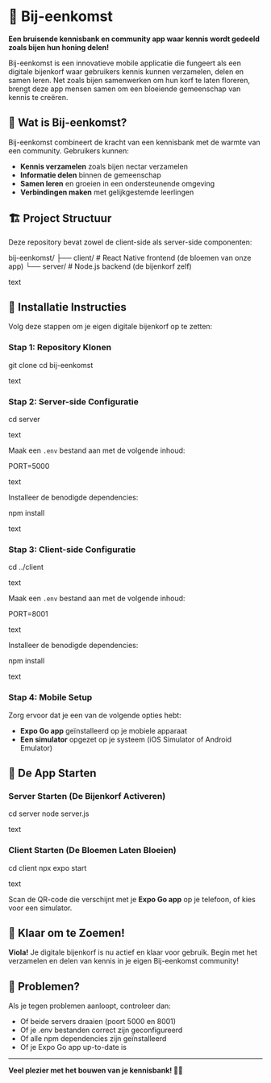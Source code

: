 # 🐝 Bij-eenkomst

**Een bruisende kennisbank en community app waar kennis wordt gedeeld zoals bijen hun honing delen!**

Bij-eenkomst is een innovatieve mobile applicatie die fungeert als een digitale bijenkorf waar gebruikers kennis kunnen verzamelen, delen en samen leren. Net zoals bijen samenwerken om hun korf te laten floreren, brengt deze app mensen samen om een bloeiende gemeenschap van kennis te creëren.

## 🌻 Wat is Bij-eenkomst?

Bij-eenkomst combineert de kracht van een kennisbank met de warmte van een community. Gebruikers kunnen:

- **Kennis verzamelen** zoals bijen nectar verzamelen
- **Informatie delen** binnen de gemeenschap
- **Samen leren** en groeien in een ondersteunende omgeving
- **Verbindingen maken** met gelijkgestemde leerlingen

## 🏗️ Project Structuur

Deze repository bevat zowel de client-side als server-side componenten:

bij-eenkomst/
├── client/ # React Native frontend (de bloemen van onze app)
└── server/ # Node.js backend (de bijenkorf zelf)

text

## 🚀 Installatie Instructies

Volg deze stappen om je eigen digitale bijenkorf op te zetten:

### **Stap 1: Repository Klonen**

git clone <repository-url>
cd bij-eenkomst

text

### **Stap 2: Server-side Configuratie**

cd server

text

Maak een `.env` bestand aan met de volgende inhoud:

PORT=5000

text

Installeer de benodigde dependencies:

npm install

text

### **Stap 3: Client-side Configuratie**

cd ../client

text

Maak een `.env` bestand aan met de volgende inhoud:

PORT=8001

text

Installeer de benodigde dependencies:

npm install

text

### **Stap 4: Mobile Setup**
Zorg ervoor dat je een van de volgende opties hebt:
- **Expo Go app** geïnstalleerd op je mobiele apparaat
- **Een simulator** opgezet op je systeem (iOS Simulator of Android Emulator)

## 🎯 De App Starten

### **Server Starten (De Bijenkorf Activeren)**

cd server
node server.js

text

### **Client Starten (De Bloemen Laten Bloeien)**

cd client
npx expo start

text

Scan de QR-code die verschijnt met je **Expo Go app** op je telefoon, of kies voor een simulator.

## 🎉 Klaar om te Zoemen!

**Viola!** Je digitale bijenkorf is nu actief en klaar voor gebruik. Begin met het verzamelen en delen van kennis in je eigen Bij-eenkomst community!

## 🐛 Problemen?

Als je tegen problemen aanloopt, controleer dan:
- Of beide servers draaien (poort 5000 en 8001)
- Of je .env bestanden correct zijn geconfigureerd
- Of alle npm dependencies zijn geïnstalleerd
- Of je Expo Go app up-to-date is

---

**Veel plezier met het bouwen van je kennisbank! 🐝🍯**

